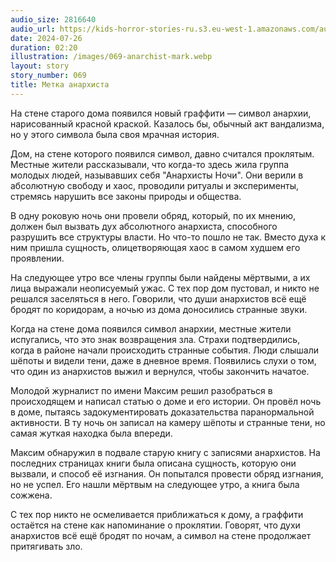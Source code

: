 ```yaml
---
audio_size: 2816640
audio_url: https://kids-horror-stories-ru.s3.eu-west-1.amazonaws.com/audio/069-anarchist-mark.mp3
date: 2024-07-26
duration: 02:20
illustration: /images/069-anarchist-mark.webp
layout: story
story_number: 069
title: Метка анархиста
---
```


На стене старого дома появился новый граффити — символ анархии, нарисованный красной краской. Казалось бы, обычный акт вандализма, но у этого символа была своя мрачная история.

Дом, на стене которого появился символ, давно считался проклятым. Местные жители рассказывали, что когда-то здесь жила группа молодых людей, называвших себя "Анархисты Ночи". Они верили в абсолютную свободу и хаос, проводили ритуалы и эксперименты, стремясь нарушить все законы природы и общества.

В одну роковую ночь они провели обряд, который, по их мнению, должен был вызвать дух абсолютного анархиста, способного разрушить все структуры власти. Но что-то пошло не так. Вместо духа к ним пришла сущность, олицетворяющая хаос в самом худшем его проявлении.

На следующее утро все члены группы были найдены мёртвыми, а их лица выражали неописуемый ужас. С тех пор дом пустовал, и никто не решался заселяться в него. Говорили, что души анархистов всё ещё бродят по коридорам, а ночью из дома доносились странные звуки.

Когда на стене дома появился символ анархии, местные жители испугались, что это знак возвращения зла. Страхи подтвердились, когда в районе начали происходить странные события. Люди слышали шёпоты и видели тени, даже в дневное время. Появились слухи о том, что один из анархистов выжил и вернулся, чтобы закончить начатое.

Молодой журналист по имени Максим решил разобраться в происходящем и написал статью о доме и его истории. Он провёл ночь в доме, пытаясь задокументировать доказательства паранормальной активности. В ту ночь он записал на камеру шёпоты и странные тени, но самая жуткая находка была впереди.

Максим обнаружил в подвале старую книгу с записями анархистов. На последних страницах книги была описана сущность, которую они вызвали, и способ её изгнания. Он попытался провести обряд изгнания, но не успел. Его нашли мёртвым на следующее утро, а книга была сожжена.

С тех пор никто не осмеливается приближаться к дому, а граффити остаётся на стене как напоминание о проклятии. Говорят, что духи анархистов всё ещё бродят по ночам, а символ на стене продолжает притягивать зло.